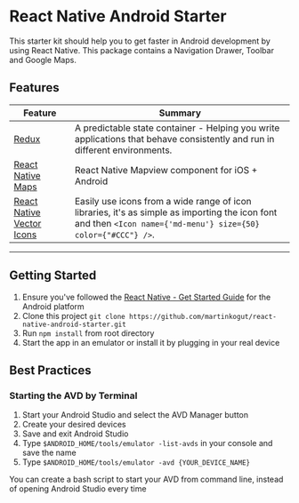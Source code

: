 # React Native Android Starter

This starter kit should help you to get faster in Android development by using React Native. This package contains a Navigation Drawer, Toolbar and Google Maps.

## Features

| Feature | Summary |
| --- | --- |
| [Redux](https://github.com/reactjs/react-redux) | A predictable state container - Helping you write applications that behave consistently and run in different environments. |
| [React Native Maps](https://github.com/airbnb/react-native-maps) | React Native Mapview component for iOS + Android |
| [React Native Vector Icons](https://github.com/oblador/react-native-vector-icons) | Easily use icons from a wide range of icon libraries, it's as simple as importing the icon font and then `<Icon name={'md-menu'} size={50} color={"#CCC"} />`. |

---

## Getting Started

1. Ensure you've followed the [React Native - Get Started Guide](https://facebook.github.io/react-native/docs/getting-started.html) for the Android platform
1. Clone this project `git clone https://github.com/martinkogut/react-native-android-starter.git`
1. Run `npm install` from root directory
1. Start the app in an emulator or install it by plugging in your real device

## Best Practices

### Starting the AVD by Terminal

1. Start your Android Studio and select the AVD Manager button
1. Create your desired devices
1. Save and exit Android Studio
1. Type `$ANDROID_HOME/tools/emulator -list-avds` in your console and save the name
1. Type `$ANDROID_HOME/tools/emulator -avd {YOUR_DEVICE_NAME}`

You can create a bash script to start your AVD from command line, instead of opening Android Studio every time
